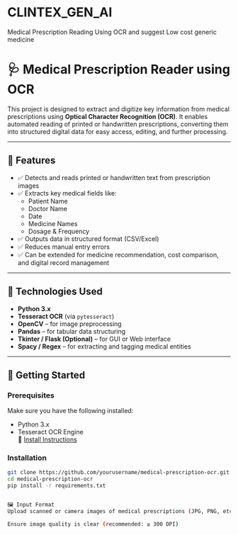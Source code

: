 # CLINTEX_GEN_AI
Medical Prescription Reading Using OCR and suggest Low cost generic  medicine 

# 🩺 Medical Prescription Reader using OCR

This project is designed to extract and digitize key information from medical prescriptions using **Optical Character Recognition (OCR)**. It enables automated reading of printed or handwritten prescriptions, converting them into structured digital data for easy access, editing, and further processing.

---

## 📌 Features

- ✅ Detects and reads printed or handwritten text from prescription images
- ✅ Extracts key medical fields like:
  - Patient Name
  - Doctor Name
  - Date
  - Medicine Names
  - Dosage & Frequency
- ✅ Outputs data in structured format (CSV/Excel)
- ✅ Reduces manual entry errors
- ✅ Can be extended for medicine recommendation, cost comparison, and digital record management

---

## 🧠 Technologies Used

- **Python 3.x**
- **Tesseract OCR** (via `pytesseract`)
- **OpenCV** – for image preprocessing
- **Pandas** – for tabular data structuring
- **Tkinter / Flask (Optional)** – for GUI or Web interface
- **Spacy / Regex** – for extracting and tagging medical entities

---

## 🚀 Getting Started

### Prerequisites

Make sure you have the following installed:
- Python 3.x
- Tesseract OCR Engine  
  📌 [Install Instructions](https://github.com/tesseract-ocr/tesseract)

### Installation

```bash
git clone https://github.com/yourusername/medical-prescription-ocr.git
cd medical-prescription-ocr
pip install -r requirements.txt


🖼️ Input Format
Upload scanned or camera images of medical prescriptions (JPG, PNG, etc.)

Ensure image quality is clear (recommended: ≥ 300 DPI)
